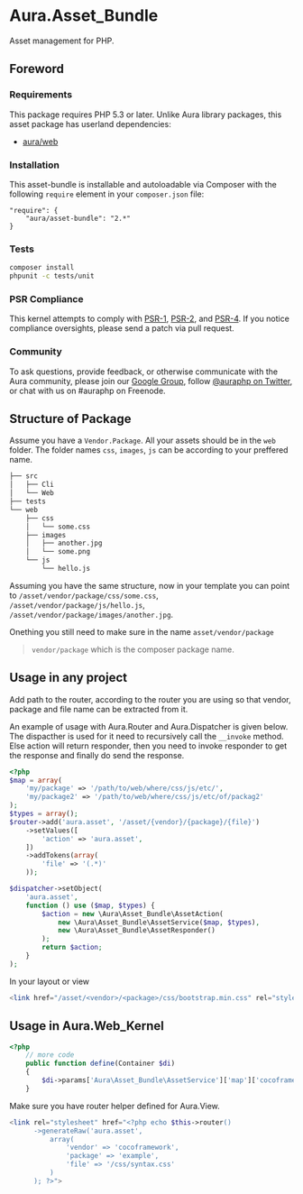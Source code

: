 # Aura.Asset_Bundle

Asset management for PHP.

## Foreword

### Requirements

This package requires PHP 5.3 or later. Unlike Aura library packages, this
asset package has userland dependencies:

- [aura/web](https://packagist.org/packages/aura/web)

### Installation

This asset-bundle is installable and autoloadable via Composer with the following
`require` element in your `composer.json` file:

    "require": {
        "aura/asset-bundle": "2.*"
    }

### Tests

```bash
composer install
phpunit -c tests/unit
```

### PSR Compliance

This kernel attempts to comply with [PSR-1][], [PSR-2][], and [PSR-4][]. If
you notice compliance oversights, please send a patch via pull request.

[PSR-1]: https://github.com/php-fig/fig-standards/blob/master/accepted/PSR-1-basic-coding-standard.md
[PSR-2]: https://github.com/php-fig/fig-standards/blob/master/accepted/PSR-2-coding-style-guide.md
[PSR-4]: https://github.com/php-fig/fig-standards/blob/master/accepted/PSR-4-autoloader.md

### Community

To ask questions, provide feedback, or otherwise communicate with the Aura community, please join our [Google Group](http://groups.google.com/group/auraphp), follow [@auraphp on Twitter](http://twitter.com/auraphp), or chat with us on #auraphp on Freenode.

## Structure of Package

Assume you have a `Vendor.Package`. All your assets should be in the
`web` folder. The folder names `css`, `images`, `js` can be according to your preffered name.


```bash
├── src
│   ├── Cli
│   └── Web
├── tests
└── web
    ├── css
    │   └── some.css
    ├── images
    │   ├── another.jpg
    │   └── some.png
    └── js
        └── hello.js
```

Assuming you have the same structure, now in your template you can point
to `/asset/vendor/package/css/some.css`, `/asset/vendor/package/js/hello.js`, `/asset/vendor/package/images/another.jpg`.

Onething you still need to make sure in the name `asset/vendor/package`

> `vendor/package` which is the composer package name.

## Usage in any project

Add path to the router, according to the router you are using so that vendor, package and file name can be extracted from it.


An example of usage with Aura.Router and Aura.Dispatcher is given below. The dispacther is used for it need to recursively call the `__invoke` method. Else action will return responder, then you need to invoke responder to get the response and finally do send the response.

```php
<?php
$map = array(
    'my/package' => '/path/to/web/where/css/js/etc/',
    'my/package2' => '/path/to/web/where/css/js/etc/of/packag2'
);
$types = array();
$router->add('aura.asset', '/asset/{vendor}/{package}/{file}')
    ->setValues([
        'action' => 'aura.asset',
    ])
    ->addTokens(array(
        'file' => '(.*)'
    ));

$dispatcher->setObject(
    'aura.asset',
    function () use ($map, $types) {
        $action = new \Aura\Asset_Bundle\AssetAction(
            new \Aura\Asset_Bundle\AssetService($map, $types),
            new \Aura\Asset_Bundle\AssetResponder()
        );
        return $action;
    }
);
```

In your layout or view

```php
<link href="/asset/<vendor>/<package>/css/bootstrap.min.css" rel="stylesheet">
```

## Usage in Aura.Web_Kernel

```php
<?php
    // more code
    public function define(Container $di)
    {
        $di->params['Aura\Asset_Bundle\AssetService']['map']['cocoframework/example'] = dirname(__DIR__) . '/web';
    }
```

Make sure you have router helper defined for Aura.View.

```php
<link rel="stylesheet" href="<?php echo $this->router()
      ->generateRaw('aura.asset',
          array(
              'vendor' => 'cocoframework',
              'package' => 'example',
              'file' => '/css/syntax.css'
          )
      ); ?>">
```
